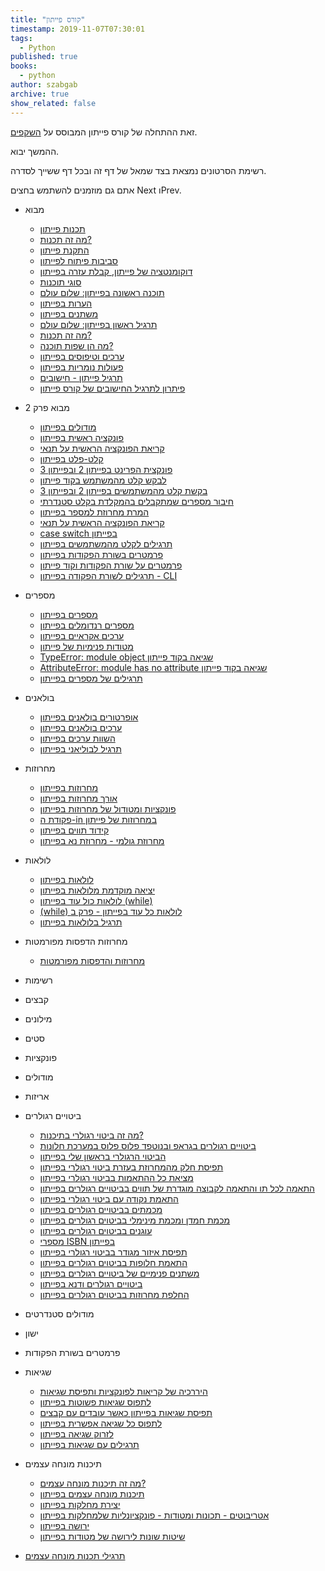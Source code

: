 ```yaml
---
title: "קורס פייתון"
timestamp: 2019-11-07T07:30:01
tags:
  - Python
published: true
books:
  - python
author: szabgab
archive: true
show_related: false
---
```



זאת ההתחלה של קורס פייתון המבוסס על [השקפים](https://code-maven.com/slides/python/).

ההמשך יבוא.

רשימת הסרטונים נמצאת בצד שמאל של דף זה ובכל דף ששייך לסדרה.

אתם גם מוזמנים להשתמש בחצים Next וPrev.


* מבוא
    * [תכנות פייתון](/python-programming)
    * [מה זה תכנות?](/python-what-is)
    * [התקנת פייתון](/python-installing)
    * [סביבות פיתוח לפייתון](/python-editors-and-ide)
    * [דוקומנטציה של פייתון, קבלת עזרה בפייתון](/python-documentation)
    * [סוגי תוכנות](/python-program-types)
    * [תוכנה ראשונה בפייתון: שלום עולם](/python-hello-world)
    * [הערות בפייתון](/python-comments)
    * [משתנים בפייתון](/python-variables)
    * [תרגיל ראשון בפייתון: שלום עולם](/python-exercise-hello-world)
    * [מה זה תכנות?](/python-what-is-programming)
    * [מה הן שפות תוכנה?](/python-what-are-programming-languages)
    * [ערכים וטיפוסים בפייתון](/python-value-types)
    * [פעולות נומריות בפייתון](/python-numerical-operations)
    * [תרגיל פייתון - חישובים](/python-exercise-calculations)
    * [פיתרון לתרגיל החישובים של קורס פייתון](/python-solution-calculations)
* מבוא פרק 2
    * [מודולים בפייתון](/python-modules)
    * [פונקציה ראשית בפייתון](/python-main-function)
    * [קריאת הפונקציה הראשית על תנאי](/python-conditional-main)
    * [קלט-פלט בפייתון](/python-input-output)
    * [פונקצית הפרינט בפייתון 2 ובפייתון 3](/python-print-2-3)
    * [לבקש קלט מהמשתמש בקוד פייתון](/python-prompting-for-user-input)
    * [בקשת קלט מהמשתמשים בפייתון 2 ובפייתון 3](/python-prompting-in-python-2-and-3)
    * [חיבור מספרים שמתקבלים בהמקלדת בקלט סטנדרתי](/python-add-numbers-from-the-stdin)
    * [המרת מחרוזת למספר בפייתון](/python-converting-string-to-number)
    * [קריאת הפונקציה הראשית על תנאי](/python-conditional-statements)
    * [case switch בפייתון](/python-case-and-switch)
    * [תרגילים לקלט מהמשתמשים בפייתון](/python-exercises-stdin)
    * [פרמטרים בשורת הפקודות בפייתון](/python-command-line-arguments)
    * [פרמטרים על שורת הפקודות וקוד פייתון](/python-command-line-len-exit)
    * [תרגילים לשורת הפקודה בפייתון - CLI](/python-exercises-cli)
* מספרים
    * [מספרים בפייתון](/python-numbers)
    * [מספרים רנדומלים בפייתון](/python-random-numbers)
    * [ערכים אקראיים בפייתון](/python-random-values)
    * [מטודות פנימיות של פייתון](/python-built-in-method)
    * [TypeError: module object שגיאה בקוד פייתון](/python-typerror-module-object)
    * [AttributeError: module has no attribute שגיאה בקוד פייתון](/python-attributeerror-module-has-no-attribute)
    * [תרגילים של מספרים בפייתון](/python-exercises-numbers)
* בולאנים
    * [אופרטורים בולאנים בפייתון](/python-boolean-operators)
    * [ערכים בולאנים בפייתון](/python-boolean-true-false)
    * [השוות ערכים בפייתון](/python-compare-values)
    * [תרגיל לבוליאני בפייתון](/python-exercise-boolean)
* מחרוזות
    * [מחרוזות בפייתון](/python-strings)
    * [אורך מחרוזות בפייתון](/python-string-operations)
    * [פונקציות ומטודול של מחרוזות בפייתון](/python-string-functions-and-methods)
    * [פקודת ה-in במחרוזות של פייתון](/python-in-string)
    * [קידוד תווים בפייתון](/python-encodings)
    * [מחרוזת גולמי - מחרוזת נא בפייתון](/python-raw-strings)
* לולאות
    * [לולאות בפייתון](/python-loops)
    * [יציאה מוקדמת מלולאות בפייתון](/python-for-loop-break-continue)
    * [לולאות כול עוד בפייתון (while)](/python-while-loop)
    * [(while) לולאות כל עוד בפייתון - פרק ב](/python-while-loop-part-2)
    * [תרגיל בלולאות בפייתון](/python-loops-exercises)
* מחרוזות הדפסות מפורמטות
    * [מחרוזות והדפסות מפורמטות](/python-formatted-strings)
* רשימות
* קבצים
* מילונים
* סטים
* פונקציות
* מודולים
* אריזות
* ביטויים רגולרים
   * [מה זה ביטוי רגולרי בתיכנות?](/python-what-are-regexes)
   * [ביטויים רגולרים בגראפ ובנוטפד פלוס פלוס במערכת חלונות](/python-regex-in-grep-and-notepadpp)
   * [הביטוי הרגולרי בראשון שלי בפייתון](/python-regex-first-match)
   * [תפיסת חלק מהמחרוזת בעזרת ביטוי רגולרי בפייתון](/python-regex-capture)
   * [מציאת כל ההתאמות בביטוי רגולרי בפייתון](/python-regex-findall)
   * [התאמה לכל תו והתאמה לקבוצה מוגדרת של תווים בביטויים רגולרים בפייתון](/python-regexes-any-character-class)
   * [התאמת נקודה עם ביטוי רגולרי בפייתון](/python-regexes-match-a-dot)
   * [מכמתים בביטויים רגולרים בפייתון](/python-regexes-quantifiers)
   * [מכמת חמדן ומכמת מינימלי בביטוים רגולרים בפייתון](/python-regexes-greedy-minimal)
   * [עוגנים בביטוים רגולרים בפייתון](/python-regexes-anchors)
   * [מספרי ISBN בפייתון](/python-regexes-isbn-numbers)
   * [תפיסת איזור מגודר בביטוי רגולרי בפייתון](/python-regexes-match-section)
   * [התאמת חלופות בביטוים רגולרים בפייתון](/python-regexes-alternatives)
   * [משתנים פנימיים של ביטויים רגולרים בפייתון](/python-regexes-internal-variables)
   * [ביטויים רגולרים ודנא בפייתון](/python-regexes-dna)
   * [החלפת מחרוזות בביטוים רגולרים בפייתון](/python-regexes-substitution)
* מודולים סטנדרטים
* ישון
* פרמטרים בשורת הפקודות
* שגיאות
   * [היררכיה של קריאות לפונקציות ותפיסת שגיאות](/python-exception-handling-hierarchy-of-calls)
   * [לתפוס שגיאות פשוטות בפייתון](/python-catching-simple-exception)
   * [תפיסת שגיאות בפייתון כאשר עובדים עם קבצים](/python-catching-exception-when-processing-files)
   * [לתפוס כל שגיאה אפשרית בפייתון](/python-catch-all-exceptions)
   * [לזרוק שגיאה בפייתון](/python-raise-exception)
   * [תרגילים עם שגיאות בפייתון](/python-exceptions-exercises)

* תיכנות מונחה עצמים
   * [מה זה תיכנות מונחה עצמים?](/python-oop-what-is-oop)
   * [תיכנות מונחה עצמים בפייתון](/python-oop-in-python)
   * [יצירת מחלקות בפייתון](/python-oop-create-a-class)
   * [אטריבוטים - תכונות ומטודות - פונקציונליות שלמחלקות בפייתון](/python-oop-attributes-and-methods)
   * [ירושה בפייתון](/python-oop-inheritance)
   * [שיטות שונות לירושה של מטודות בפייתון](/python-oop-modes-of-method-inheritance)

* [תרגילי תכנות מונחה עצמים](https://code-maven.com/slides/python/exercise-oop-move)

<!--
## רשימות

    <li><a href=""></a></li>

<ol>
    <li>יצירת רשימה</li>
    <li>שליפת ערך מרשימה</li>
    <li>עדכון ערך ברשימה</li>
    <li>גישה לחתך של רשימה</li>
    <li>השמה והעתקה של רשימות</li>
    <li>האם ערך נמצה ברשימה?</li>
    <li>הוספת ערך באמצע הרשימה</li>
    <li>הוספת ערך בסוף הרשימה</li>
    <li>שליפת ערך מרשימה</li>
    <li>מעבר על כל הערכים של רשימה</li>
    <li>מעבר על האינדקסים של הרשימה</li>
    <li>תור</li>
    <li>מחסנית</li>
    <li>מיון רשימות</li>
    <li>מיון רשימה לפי ערך אחר</li>
    <li>טווחים (range)</li>
</ol>

## קבצים

<ol>
    <li>פתיחת קובץ לקריאה</li>
    <li>שם קובץ בשורת הפקודות</li>
    <li>קובץ שלא קיים</li>
    <li>טיפול בשגיאות בעת פתיחת קובץ וקריאה ממנו</li>
    <li>מעבר על מספר קבצים</li>
    <li>יצירת קובץ וכתיבה לקובץ</li>
    <li>הוספת שורות לקובץ קיים</li>
    <li>קבצים בינאריים</li>
    <li>בדיקה האם קובץ קיים</li>
</ol>

## מילון

<ol>
    <li>מה זה מילון בפייתון, לאיזו מטרה משתמשים במילון?</li>
    <li>יצירת מילון</li>
    <li>גישה לערכים במילון</li>
    <li>מעבר על כל המפתחות במילון</li>
    <li>בדיקת קיום של מפתח</li>
    <li>מחיקת מפתח ממילון</li>
    <li>רשימה של מילונים</li>
</ol>

## סטים

<ol>
    <li>פעולות על סטים</li>
</ol>

## פונקציות

<ol>
    <li>למה להשתמש בפונקציות</li>
    <li>הגדרת פונקציה פשוטה</li>
    <li>פרמטרים לפי מיקום</li>
    <li>פרמטרים לפי שם</li>
    <li>ברירת מחדל לערכים</li>
    <li>מספר לא מוגדר של פרמטרים</li>
    <li>זוגות של מפתח-ערך נוספים ברשימת הפרמטרים</li>
    <li>הגדרה כפולה של אותו שם לפונקציות ובכלל</li>
    <li>פונקציות רקורסיביות</li>
    <li>פונקצית פיבונצי</li>
    <li>דוקומנטציה של פונקציות</li>
</ol>

## מודולים

<ol>
    <li>מעבר משימוש בפונקציה בקובץ שבו היא מוגדרת לפונקציה שמוגדרת בקובץ אחר</li>
    <li>איך פייתון מוצא את הקובץ המתאים?</li>
    <li>דרכים שונות לשנות את רשימת המקומות בהם פייתון מחפש מודולים</li>
    <li>מסלול רלטיבי</li>
    <li>מסלול אבסולותי</li>
    <li>קומפילציה של מודולים</li>
    <li>יבוא מודולים בזמן ריצה</li>
    <li>יבוא מודולים לפי תנאים מסוימים</li>
    <li>מודול או סקריפת להרצה?</li>
    <li>האני של פייתון</li>
    <li>דוקטסט</li>
</ol>


## ביטויים רגולרים

<ol>
    <li>רגקסים</li>
    <li>התאמה של מספרים</li>
    <li>תפיסת מחרוזות</li>
    <li>מציאת כל המופעים</li>
    <li>תו כלשהו</li>
    <li>קבוצות של תווים</li>
    <li>קבוצות ידועות של תווים</li>
    <li>שלילה של קבוצת תווים</li>
    <li>תו אופציונלי - המכמת הראשון</li>
    <li>מכמתים</li>
    <li>התאמת מספרי ISBN</li>
    <li>התאמה לחלק של מחרוזת עם סימני תחילה וסוף</li>
<ol>

-->
